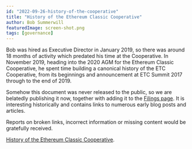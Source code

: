 ```yaml
---
id: "2022-09-26-history-of-the-cooperative"
title: "History of the Ethereum Classic Cooperative"
author: Bob Summerwill
featuredImage: screen-shot.png
tags: [governance]
---
```


Bob was hired as Executive Director in January 2019, so there was around 18 months of activity which predated his time at the Cooperative. In November 2019, heading into the 2020 AGM for the Ethereum Classic Cooperative, he spent time building a canonical history of the ETC Cooperative, from its beginnings and announcement at ETC Summit 2017 through to the end of 2019.

Somehow this document was never released to the public, so we are belatedly publishing it now, together with adding it to the [Filings page](/filings). It is interesting historically and contains links to numerous early blog posts and articles.

Reports on broken links, incorrect information or missing content would be gratefully received.

[History of the Ethereum Classic Cooperative](/The-History-of-ETC-Cooperative.pdf).
